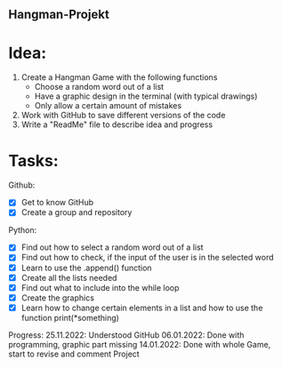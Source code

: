 ## Hangman-Projekt
# Idea: 
1. Create a Hangman Game with the following functions
   - Choose a random word out of a list
   - Have a graphic design in the terminal (with typical drawings)
   - Only allow a certain amount of mistakes
2. Work with GitHub to save different versions of the code
3. Write a "ReadMe" file to describe idea and progress

# Tasks: 
Github: 
- [x] Get to know GitHub
- [x] Create a group and repository

Python: 
- [x] Find out how to select a random word out of a list
- [x] Find out how to check, if the input of the user is in the selected word
- [x] Learn to use the .append() function
- [x] Create all the lists needed
- [x] Find out what to include into the while loop
- [x] Create the graphics
- [x] Learn how to change certain elements in a list and how to use the function print(*something)

Progress: 
25.11.2022: Understood GitHub
06.01.2022: Done with programming, graphic part missing
14.01.2022: Done with whole Game, start to revise and comment Project
